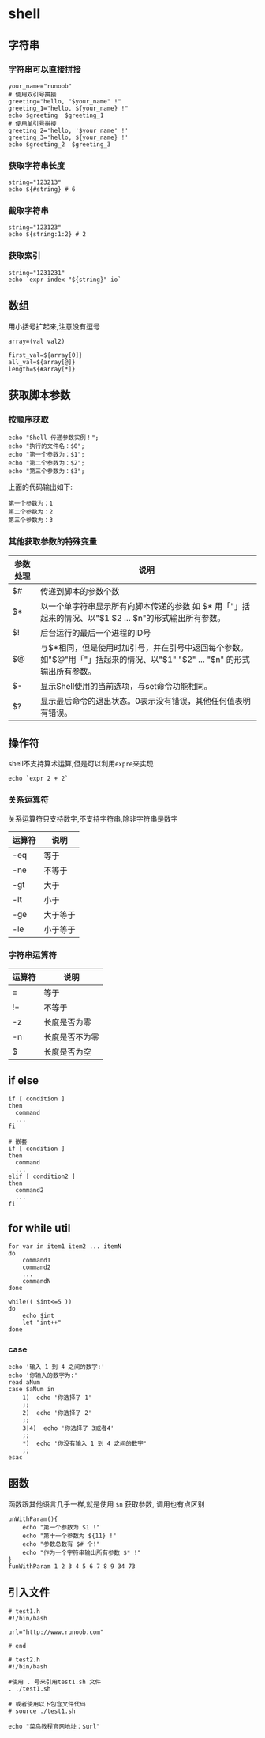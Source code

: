 # shell

## 字符串

### 字符串可以直接拼接

```shell
your_name="runoob"
# 使用双引号拼接
greeting="hello, "$your_name" !"
greeting_1="hello, ${your_name} !"
echo $greeting  $greeting_1
# 使用单引号拼接
greeting_2='hello, '$your_name' !'
greeting_3='hello, ${your_name} !'
echo $greeting_2  $greeting_3
```

### 获取字符串长度

```shell
string="123213"
echo ${#string} # 6
```

### 截取字符串

```shell
string="123123"
echo ${string:1:2} # 2
```

### 获取索引

```shell
string="1231231"
echo `expr index "${string}" io`
```

## 数组

用小括号扩起来,注意没有逗号

```shell
array=(val val2)

first_val=${array[0]}
all_val=${array[@]}
length=${#array[*]}
```

## 获取脚本参数

### 按顺序获取

```shell
echo "Shell 传递参数实例！";
echo "执行的文件名：$0";
echo "第一个参数为：$1";
echo "第二个参数为：$2";
echo "第三个参数为：$3";

```

上面的代码输出如下:

```
第一个参数为：1
第二个参数为：2
第三个参数为：3
```

### 其他获取参数的特殊变量

参数处理 |	说明
---|---
$# | 传递到脚本的参数个数
$* |	以一个单字符串显示所有向脚本传递的参数 如 $* 用「"」括起来的情况、以"$1 $2 … $n"的形式输出所有参数。
$! |	后台运行的最后一个进程的ID号
$@ |	与$*相同，但是使用时加引号，并在引号中返回每个参数。如"$@"用「"」括起来的情况、以"$1" "$2" … "$n" 的形式输出所有参数。
$- |	显示Shell使用的当前选项，与set命令功能相同。
$? | 显示最后命令的退出状态。0表示没有错误，其他任何值表明有错误。

## 操作符

shell不支持算术运算,但是可以利用`expre`来实现

```shell
echo `expr 2 + 2`
```

### 关系运算符

关系运算符只支持数字,不支持字符串,除非字符串是数字

运算符 | 说明
---|---
-eq | 等于
-ne | 不等于
-gt | 大于
-lt | 小于
-ge | 大于等于
-le | 小于等于

### 字符串运算符

运算符 | 说明
---|---
=  | 等于
!= | 不等于
-z | 长度是否为零
-n | 长度是否不为零
$  | 长度是否为空

## if else

```shell
if [ condition ]
then
  command
  ...
fi

# 嵌套
if [ condition ]
then 
  command
  ...
elif [ condition2 ]
then
  command2
  ...
fi
```

## for while util

```shell
for var in item1 item2 ... itemN
do
    command1
    command2
    ...
    commandN
done

while(( $int<=5 ))
do
    echo $int
    let "int++"
done
```

### case

```shell
echo '输入 1 到 4 之间的数字:'
echo '你输入的数字为:'
read aNum
case $aNum in
    1)  echo '你选择了 1'
    ;;
    2)  echo '你选择了 2'
    ;;
    3|4)  echo '你选择了 3或者4'
    ;;
    *)  echo '你没有输入 1 到 4 之间的数字'
    ;;
esac
```

## 函数

函数跟其他语言几乎一样,就是使用 `$n` 获取参数, 调用也有点区别

```shell
unWithParam(){
    echo "第一个参数为 $1 !"
    echo "第十一个参数为 ${11} !"
    echo "参数总数有 $# 个!"
    echo "作为一个字符串输出所有参数 $* !"
}
funWithParam 1 2 3 4 5 6 7 8 9 34 73
```

## 引入文件

```shell
# test1.h
#!/bin/bash

url="http://www.runoob.com"

# end

# test2.h
#!/bin/bash

#使用 . 号来引用test1.sh 文件
. ./test1.sh

# 或者使用以下包含文件代码
# source ./test1.sh

echo "菜鸟教程官网地址：$url"
```
